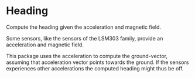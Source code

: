 # Heading

Compute the heading given the acceleration and magnetic field.

Some sensors, like the sensors of the LSM303 family, provide an acceleration
and magnetic field.

This package uses the acceleration to compute the ground-vector, assuming that
acceleration vector points towards the ground. If the sensors experiences other
accelerations the computed heading might thus be off.
